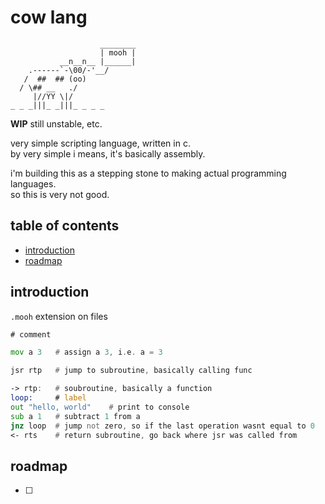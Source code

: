
# cow lang    
```
                    ________
                    | mooh |
           __n__n__ |______|
    .------`-\00/-'__/
   /  ##  ## (oo)
  / \## __   ./
     |//YY \|/
_ _ _|||_ _|||_ _ _ _
```

__WIP__ still unstable, etc.

very simple scripting language, written in c. <br>
by very simple i means, it's basically assembly. <br>

i'm building this as a stepping stone to making actual programming languages. <br>
so this is very not good. <br>


## table of contents
   - [introduction]()
   - [roadmap]()


## introduction

`.mooh` extension on files

```asm
# comment

mov a 3   # assign a 3, i.e. a = 3

jsr rtp   # jump to subroutine, basically calling func

-> rtp:   # soubroutine, basically a function
loop:     # label
out "hello, world"    # print to console
sub a 1   # subtract 1 from a
jnz loop  # jump not zero, so if the last operation wasnt equal to 0
<- rts    # return subroutine, go back where jsr was called from 

```

## roadmap

 - [ ] 

